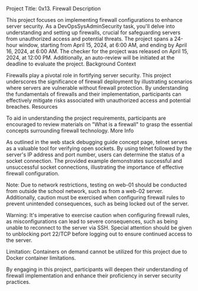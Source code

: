 Project Title: 0x13. Firewall
Description

This project focuses on implementing firewall configurations to enhance server security. As a DevOpsSysAdminSecurity task, you'll delve into understanding and setting up firewalls, crucial for safeguarding servers from unauthorized access and potential threats. The project spans a 24-hour window, starting from April 15, 2024, at 6:00 AM, and ending by April 16, 2024, at 6:00 AM. The checker for the project was released on April 15, 2024, at 12:00 PM. Additionally, an auto-review will be initiated at the deadline to evaluate the project.
Background Context

Firewalls play a pivotal role in fortifying server security. This project underscores the significance of firewall deployment by illustrating scenarios where servers are vulnerable without firewall protection. By understanding the fundamentals of firewalls and their implementation, participants can effectively mitigate risks associated with unauthorized access and potential breaches.
Resources

To aid in understanding the project requirements, participants are encouraged to review materials on "What is a firewall" to grasp the essential concepts surrounding firewall technology.
More Info

As outlined in the web stack debugging guide concept page, telnet serves as a valuable tool for verifying open sockets. By using telnet followed by the server's IP address and port number, users can determine the status of a socket connection. The provided example demonstrates successful and unsuccessful socket connections, illustrating the importance of effective firewall configuration.

Note: Due to network restrictions, testing on web-01 should be conducted from outside the school network, such as from a web-02 server. Additionally, caution must be exercised when configuring firewall rules to prevent unintended consequences, such as being locked out of the server.

Warning: It's imperative to exercise caution when configuring firewall rules, as misconfigurations can lead to severe consequences, such as being unable to reconnect to the server via SSH. Special attention should be given to unblocking port 22/TCP before logging out to ensure continued access to the server.

Limitation: Containers on demand cannot be utilized for this project due to Docker container limitations.

By engaging in this project, participants will deepen their understanding of firewall implementation and enhance their proficiency in server security practices.
